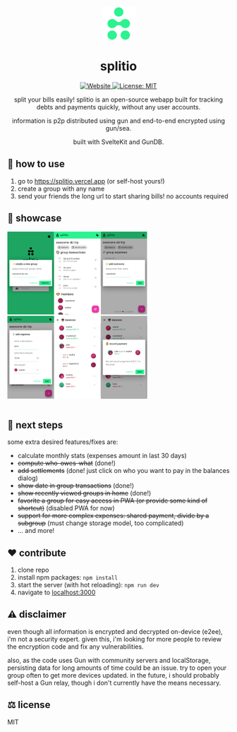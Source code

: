 
<p align="center">
    <img alt="splitio" height="75" src="./static/favicon.png">
    <h1 align="center">splitio</h1>
</p>

<p align="center">
  <a aria-label="Website" href="https://splitio.vercel.app" target="_blank">
    <img alt="Website" src="https://img.shields.io/website?down_color=red&down_message=offline&style=flat-square&up_message=up&url=https%3A%2F%2Fsplitio.vercel.app" />
  </a>
  <a aria-label="License" href="https://github.com/cryptoboid/splitio/blob/main/LICENSE" target="_blank">
    <img alt="License: MIT" src="https://img.shields.io/github/license/cryptoboid/splitio?style=flat-square" target="_blank" />
  </a>
</p>

<p align="center">
split your bills easily! splitio is an open-source webapp built for tracking debts and
payments quickly, without any user accounts.
</p>
<p align="center">
information is p2p distributed using gun and end-to-end encrypted using gun/sea.
</p>
<p align="center">
built with SvelteKit and GunDB.
</p>

## 🤔 how to use

1. go to https://splitio.vercel.app (or self-host yours!)
2. create a group with any name
3. send your friends the long url to start sharing bills! no accounts required

## 🌟 showcase
<table>
<tr>
    <a href=""><img width="21%" src="./screenshots/screen1.png"/></a>
    <a href=""><img width="21%" src="./screenshots/screen4.png"/></a>
    <a href=""><img width="21%" src="./screenshots/screen2.png"/></a>
    <div/>
</tr>
<tr>
    <a href=""><img width="21%" src="./screenshots/screen3.png"/></a>
    <a href=""><img width="21%" src="./screenshots/screen5.png"/></a>
    <a href=""><img width="21%" src="./screenshots/screen6.png"/></a>

</tr>
</table>

## 📝 next steps

some extra desired features/fixes are:
- calculate monthly stats (expenses amount in last 30 days)
- ~~compute who-owes-what~~ (done!)
- ~~add settlements~~ (done! just click on who you want to pay in the balances dialog)
- ~~show date in group transactions~~ (done!)
- ~~show recently viewed groups in home~~ (done!)
- ~~favorite a group for easy access in PWA (or provide some kind of shortcut)~~ (disabled PWA for now)
- ~~support for more complex expenses: shared payment, divide by a subgroup~~ (must change storage model, too complicated)
- ... and more!

## ❤️ contribute

1. clone repo
2. install npm packages: `npm install`
3. start the server (with hot reloading): `npm run dev`
4. navigate to [localhost:3000](http://localhost:5000)

## ⚠️ disclaimer

even though all information is encrypted and decrypted on-device (e2ee), i'm not a security expert. given this, i'm looking for more people to review the encryption code and fix any vulnerabilities.

also, as the code uses Gun with community servers and localStorage, persisting data for long amounts of time could be an issue. try to open your group often to get more devices updated. in the future, i should probably self-host a Gun relay, though i don't currently have the means necessary.

## ⚖️ license

MIT
